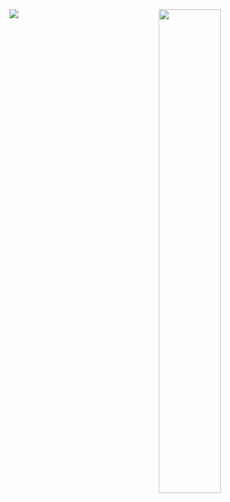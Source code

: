 
<img align="left" src="https://github-readme-stats.vercel.app/api?username=brandeddavid&show_icons=true&theme=dark&count_private=true" />
<img align="right" width="47%" margin="0" src="https://github-readme-stats.vercel.app/api/top-langs/?username=brandeddavid&layout=compact&count_private=true" />


<!--
**brandeddavid/brandeddavid** is a ✨ _special_ ✨ repository because its `README.md` (this file) appears on your GitHub profile.

Here are some ideas to get you started:

- 🔭 I’m currently working on ...
- 🌱 I’m currently learning ...
- 👯 I’m looking to collaborate on ...
- 🤔 I’m looking for help with ...
- 💬 Ask me about ...
- 📫 How to reach me: ...
- 😄 Pronouns: ...
- ⚡ Fun fact: ...
-->
